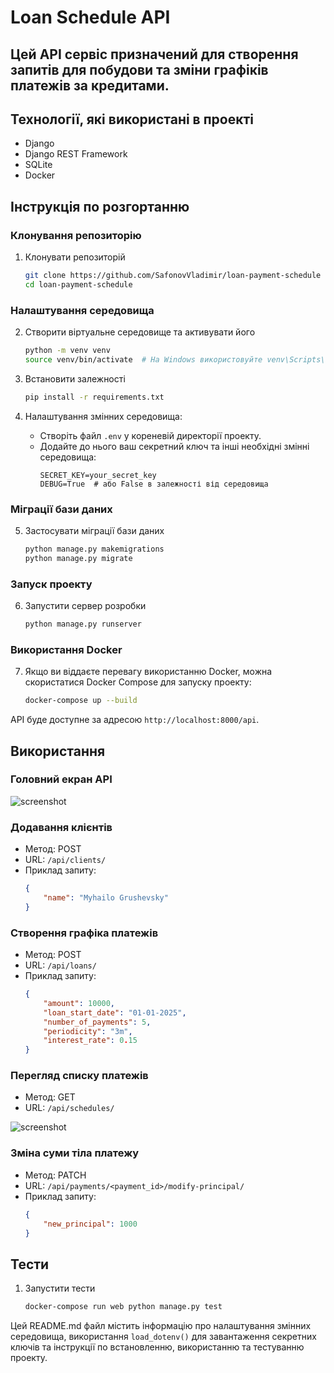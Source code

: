 # Loan Schedule API

## Цей API сервіс призначений для створення запитів для побудови та зміни графіків платежів за кредитами.

## Технології, які використані в проекті
- Django
- Django REST Framework
- SQLite
- Docker 

## Інструкція по розгортанню

### Клонування репозиторію
1. Клонувати репозиторій
    ```sh
    git clone https://github.com/SafonovVladimir/loan-payment-schedule
    cd loan-payment-schedule
    ```

### Налаштування середовища
2. Створити віртуальне середовище та активувати його
    ```sh
    python -m venv venv
    source venv/bin/activate  # На Windows використовуйте venv\Scripts\activate
    ```

3. Встановити залежності
    ```sh
    pip install -r requirements.txt
    ```
   
4. Налаштування змінних середовища:
    - Створіть файл `.env` у кореневій директорії проекту.
    - Додайте до нього ваш секретний ключ та інші необхідні змінні середовища:
        ```
        SECRET_KEY=your_secret_key
        DEBUG=True  # або False в залежності від середовища
        ```

### Міграції бази даних
5. Застосувати міграції бази даних
    ```sh
    python manage.py makemigrations
    python manage.py migrate
    ```

### Запуск проекту
6. Запустити сервер розробки
    ```sh
    python manage.py runserver
    ```

### Використання Docker
7. Якщо ви віддаєте перевагу використанню Docker, можна скористатися Docker Compose для запуску проекту:
    ```sh
    docker-compose up --build
    ```

API буде доступне за адресою `http://localhost:8000/api`.

## Використання

### Головний екран API

![screenshot](../loan-payment-schedule/loan_payment_schedule/readme_images/main_screen.png "Main_screen")

### Додавання клієнтів

- Метод: POST
- URL: `/api/clients/`
- Приклад запиту:
    ```json
    {
        "name": "Myhailo Grushevsky"
    }
    ```

### Створення графіка платежів
- Метод: POST
- URL: `/api/loans/`
- Приклад запиту:
    ```json
    {
        "amount": 10000,
        "loan_start_date": "01-01-2025",
        "number_of_payments": 5,
        "periodicity": "3m",
        "interest_rate": 0.15
    }
    ```
  
### Перегляд списку платежів
- Метод: GET
- URL: `/api/schedules/`

![screenshot](../loan-payment-schedule/loan_payment_schedule/readme_images/schedule_screen.png)

### Зміна суми тіла платежу
- Метод: PATCH
- URL: `/api/payments/<payment_id>/modify-principal/`
- Приклад запиту:
    ```json
    {
        "new_principal": 1000
    }
    ```

## Тести

1. Запустити тести
    ```sh
    docker-compose run web python manage.py test
    ```

Цей README.md файл містить інформацію про налаштування змінних середовища, 
використання `load_dotenv()` для завантаження секретних ключів та інструкції по встановленню, 
використанню та тестуванню проекту.

